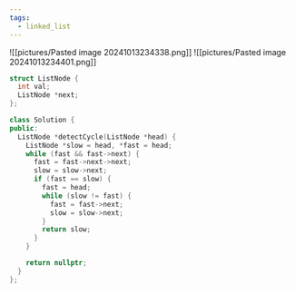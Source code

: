 ```yaml
---
tags:
  - linked_list
---
```

![[pictures/Pasted image 20241013234338.png]]
![[pictures/Pasted image 20241013234401.png]]



```c++
struct ListNode {
  int val;
  ListNode *next;
};

class Solution {
public:
  ListNode *detectCycle(ListNode *head) {
    ListNode *slow = head, *fast = head;
    while (fast && fast->next) {
      fast = fast->next->next;
      slow = slow->next;
      if (fast == slow) {
        fast = head;
        while (slow != fast) {
          fast = fast->next;
          slow = slow->next;
        }
        return slow;
      }
    }

    return nullptr;
  }
};
```